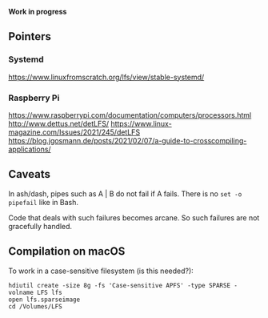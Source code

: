**Work in progress**

Pointers
--------

### Systemd

https://www.linuxfromscratch.org/lfs/view/stable-systemd/

### Raspberry Pi

https://www.raspberrypi.com/documentation/computers/processors.html
http://www.dettus.net/detLFS/
https://www.linux-magazine.com/Issues/2021/245/detLFS
https://blog.jgosmann.de/posts/2021/02/07/a-guide-to-crosscompiling-applications/


Caveats
-------

In ash/dash, pipes such as A | B do not fail if A fails.
There is no `set -o pipefail` like in Bash.

Code that deals with such failures becomes arcane.
So such failures are not gracefully handled.

Compilation on macOS
--------------------

To work in a case-sensitive filesystem (is this needed?):

    hdiutil create -size 8g -fs 'Case-sensitive APFS' -type SPARSE -volname LFS lfs
    open lfs.sparseimage
    cd /Volumes/LFS
